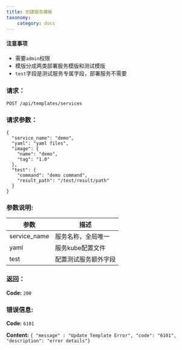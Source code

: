```yaml
---
title: 创建服务模板
taxonomy:
    category: docs
---
```


#### 注意事项

- 需要`admin`权限
- 模版分成两类部署服务模版和测试模版
- `test`字段是测试服务专属字段，部署服务不需要

### 请求：

    POST /api/templates/services

### 请求参数：

```
{
  "service_name": "demo",
  "yaml": "yaml files",
  "image": {
    "name": "demo",
    "tag": "1.0"
  },
  "test": {
    "command": "demo command",
    "result_path": "/test/result/path"
  }
}
```

### 参数说明:

| 参数 | 描述 |
|-----|------|
| service_name | 服务名称，全局唯一 |
| yaml | 服务kube配置文件 |
| test | 配置测试服务额外字段 |

### 返回：

**Code:** `200`

### 错误信息:

**Code:** `6101`

**Content:** `{ "message" : "Update Template Error", "code": "6101", "description": "error details"}`